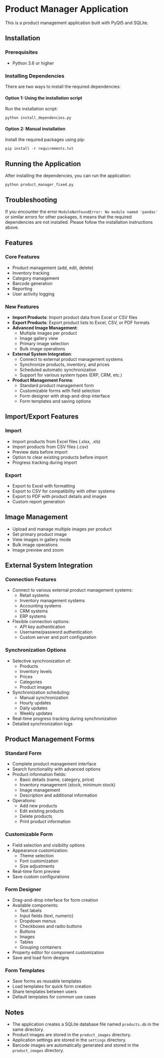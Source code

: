 # Product Manager Application

This is a product management application built with PyQt5 and SQLite.

## Installation

### Prerequisites

- Python 3.6 or higher

### Installing Dependencies

There are two ways to install the required dependencies:

#### Option 1: Using the installation script

Run the installation script:

```
python install_dependencies.py
```

#### Option 2: Manual installation

Install the required packages using pip:

```
pip install -r requirements.txt
```

## Running the Application

After installing the dependencies, you can run the application:

```
python product_manager_fixed.py
```

## Troubleshooting

If you encounter the error `ModuleNotFoundError: No module named 'pandas'` or similar errors for other packages, it means that the required dependencies are not installed. Please follow the installation instructions above.

## Features

### Core Features
- Product management (add, edit, delete)
- Inventory tracking
- Category management
- Barcode generation
- Reporting
- User activity logging

### New Features
- **Import Products**: Import product data from Excel or CSV files
- **Export Products**: Export product lists to Excel, CSV, or PDF formats
- **Advanced Image Management**:
  - Multiple images per product
  - Image gallery view
  - Primary image selection
  - Bulk image operations
- **External System Integration**:
  - Connect to external product management systems
  - Synchronize products, inventory, and prices
  - Scheduled automatic synchronization
  - Support for various system types (ERP, CRM, etc.)
- **Product Management Forms**:
  - Standard product management form
  - Customizable forms with field selection
  - Form designer with drag-and-drop interface
  - Form templates and saving options

## Import/Export Features

### Import
- Import products from Excel files (.xlsx, .xls)
- Import products from CSV files (.csv)
- Preview data before import
- Option to clear existing products before import
- Progress tracking during import

### Export
- Export to Excel with formatting
- Export to CSV for compatibility with other systems
- Export to PDF with product details and images
- Custom report generation

## Image Management

- Upload and manage multiple images per product
- Set primary product image
- View images in gallery mode
- Bulk image operations
- Image preview and zoom

## External System Integration

### Connection Features
- Connect to various external product management systems:
  - Retail systems
  - Inventory management systems
  - Accounting systems
  - CRM systems
  - ERP systems
- Flexible connection options:
  - API key authentication
  - Username/password authentication
  - Custom server and port configuration

### Synchronization Options
- Selective synchronization of:
  - Products
  - Inventory levels
  - Prices
  - Categories
  - Product images
- Synchronization scheduling:
  - Manual synchronization
  - Hourly updates
  - Daily updates
  - Weekly updates
- Real-time progress tracking during synchronization
- Detailed synchronization logs

## Product Management Forms

### Standard Form
- Complete product management interface
- Search functionality with advanced options
- Product information fields:
  - Basic details (name, category, price)
  - Inventory management (stock, minimum stock)
  - Image management
  - Description and additional information
- Operations:
  - Add new products
  - Edit existing products
  - Delete products
  - Print product information

### Customizable Form
- Field selection and visibility options
- Appearance customization:
  - Theme selection
  - Font customization
  - Size adjustments
- Real-time form preview
- Save custom configurations

### Form Designer
- Drag-and-drop interface for form creation
- Available components:
  - Text labels
  - Input fields (text, numeric)
  - Dropdown menus
  - Checkboxes and radio buttons
  - Buttons
  - Images
  - Tables
  - Grouping containers
- Property editor for component customization
- Save and load form designs

### Form Templates
- Save forms as reusable templates
- Load templates for quick form creation
- Share templates between users
- Default templates for common use cases

## Notes

- The application creates a SQLite database file named `products.db` in the same directory.
- Product images are stored in the `product_images` directory.
- Application settings are stored in the `settings` directory.
- Barcode images are automatically generated and stored in the `product_images` directory.